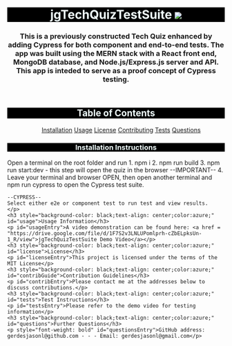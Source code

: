<!DOCTYPE html>
<html lang="en">
<head>
    <meta charset="UTF-8">
    <meta name="viewport" content="width=device-width, initial-scale=1.0">
</head>
<header>
 <h1 style="background-color: black;text-align: center;color:azure;">  jgTechQuizTestSuite  <img src='https://img.shields.io/badge/License-MIT-yellow.svg'>  </h1>
 <h3 style="text-align: center" id="projDesc">This is a previously constructed Tech Quiz enhanced by adding Cypress for both component and end-to-end tests. The app was built using the MERN stack with a React front end, MongoDB database, and Node.js/Express.js server and API. This app is inteded to serve as a proof concept of Cypress testing.</h3>
 
</header>
<body>
    <h2 style="background-color: black;text-align: center;color:azure;">Table of Contents</h2>
    <ul id="tableContents" style="text-align: center">
        <a href="#installation">Installation</a>
        <a href="#usage">Usage</a>
        <a href="#license">License</a>
        <a href="#contribGuide">Contributing</a>
        <a href="#tests">Tests</a>
        <a href="#questions">Questions</a>
    </ul>
    <h3 style="background-color: black;text-align: center;color:azure;" id="installation">Installation Instructions</h3>
    <p id="installEntry">Open a terminal on the root folder and run 
    1. npm i 
    2. npm run build 
    3. npm run start:dev - this step will open the quiz in the browser 
    --IMPORTANT-- 
    4. Leave your terminal and browser OPEN, then open another terminal and 
    npm run cypress 
    to open the Cypress test suite.
    
    --CYPRESS--
    Select either e2e or component test to run test and view results.
    </p>
    <h3 style="background-color: black;text-align: center;color:azure;" id="usage">Usage Information</h3>
    <p id="usageEntry">A video demonstration can be found here: <a href = "https://drive.google.com/file/d/1F7S2v3LNLUPomlprh-cZbELpksUn-1_R/view">jgTechQuizTestSuite Demo Video</a></p>
    <h3 style="background-color: black;text-align: center;color:azure;" id="license">License</h3>
    <p id="licenseEntry">This project is licensed under the terms of the MIT License</p>
    <h3 style="background-color: black;text-align: center;color:azure;" id="contribGuide">Contribution Guidelines</h3>
    <p id="contribEntry">Please contact me at the addresses below to discuss contributions.</p>
    <h3 style="background-color: black;text-align: center;color:azure;" id="tests">Test Instructions</h3>
    <p id="testsEntry">Please refer to the demo video for testing information</p>
    <h3 style="background-color: black;text-align: center;color:azure;" id="questions">Further Questions</h3>
    <p style="font-weight: bold" id="questionsEntry">GitHub address: gerdesjasonl@github.com - - - Email: gerdesjasonl@gmail.com</p>
</body>
<footer>

</footer>

</html>
